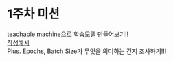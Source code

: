1주차 미션
=======================
teachable machine으로 학습모델 만들어보기!!              
[작성예시](https://github.com/sejongsmarcle/2021_Spring_ArduinoStudy/blob/main/%EC%8A%A4%ED%84%B0%EB%94%94%EC%9E%90%EB%A3%8C/5%EC%A3%BC%EC%B0%A8/4%ED%8C%80/%EC%9C%A0%EC%A0%95%EC%88%98.md)               
Plus. Epochs, Batch Size가 무엇을 의미하는 건지 조사하기!!!           
